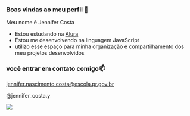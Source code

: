 ### Boas vindas ao meu perfil 🌻

Meu nome é Jennifer Costa

- Estou estudando na [Alura](https://www.alura.com.br)
- Estou me desenvolvendo na linguagem JavaScript
- utilizo esse espaço para minha organização e compartilhamento dos meu projetos desenvolvidos

### você entrar em contato comigo📫

jennifer.nascimento.costa@escola.pr.gov.br

@jennifer_costa.y


![](https://media.tenor.com/VhCWjJwTXNAAAAAi/happy-happy-happy.gif)
